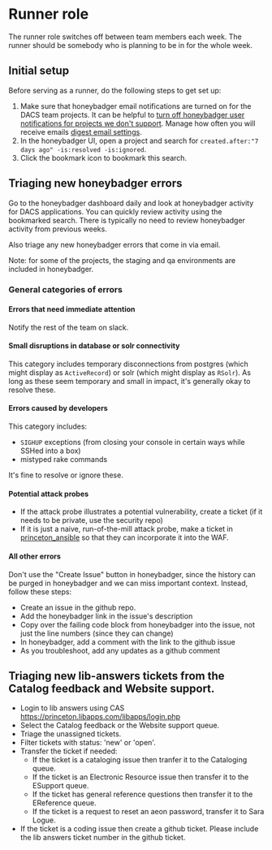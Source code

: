 # Runner role

The runner role switches off between team members each week.  The runner should be somebody who is planning to be in for the whole week.

## Initial setup

Before serving as a runner, do the following steps to get set up:

1. Make sure that honeybadger email notifications are turned on for the DACS team projects.  It can be helpful to [turn off honeybadger user notifications for projects we don't support](https://app.honeybadger.io/users/edit#notifications). Manage how often you will receive emails [digest email settings](https://app.honeybadger.io/users/edit#digest).
1. In the honeybadger UI, open a project and search for `created.after:"7 days ago" -is:resolved -is:ignored`.
1. Click the bookmark icon to bookmark this search.

## Triaging new honeybadger errors

Go to the honeybadger dashboard daily and look at honeybadger activity for DACS applications.  You can quickly review activity using the bookmarked search.  There is typically no need to review honeybadger activity from previous weeks.

Also triage any new honeybadger errors that come in via email.

Note: for some of the projects, the staging and qa environments are included in honeybadger.

### General categories of errors

#### Errors that need immediate attention

Notify the rest of the team on slack.

#### Small disruptions in database or solr connectivity

This category includes temporary disconnections from postgres (which might display as `ActiveRecord`) or solr (which might display as `RSolr`).  As long as these seem temporary and small in impact, it's generally okay to resolve these.

#### Errors caused by developers

This category includes:

* `SIGHUP` exceptions (from closing your console in certain ways while SSHed into a box)
* mistyped rake commands

It's fine to resolve or ignore these.


#### Potential attack probes

* If the attack probe illustrates a potential vulnerability, create a ticket (if it needs to be private, use the security repo)
* If it is just a naive, run-of-the-mill attack probe, make a ticket in [princeton_ansible](https://github.com/pulibrary/princeton_ansible) so that they can incorporate it into the WAF.

#### All other errors

Don't use the "Create Issue" button in honeybadger, since the history can be purged in honeybadger and we can miss important context.  Instead, follow these steps:

* Create an issue in the github repo.
* Add the honeybadger link in the issue's description
* Copy over the failing code block from honeybadger into the issue, not just the line numbers (since they can change)
* In honeybadger, add a comment with the link to the github issue
* As you troubleshoot, add any updates as a github comment

## Triaging new lib-answers tickets from the Catalog feedback and Website support.

* Login to lib answers using CAS https://princeton.libapps.com/libapps/login.php
* Select the Catalog feedback or the Website support queue. 
* Triage the unassigned tickets.
* Filter tickets with status: 'new' or 'open'.
* Transfer the ticket if needed:
  * If the ticket is a cataloging issue then tranfer it to the Cataloging queue.
  * If the ticket is an Electronic Resource issue then transfer it to the ESupport queue.
  * If the ticket has general reference questions then transfer it to the EReference queue.
  * If the ticket is a request to reset an aeon password, transfer it to Sara Logue.
* If the ticket is a coding issue then create a github ticket. Please include the lib answers ticket number in the github ticket.
